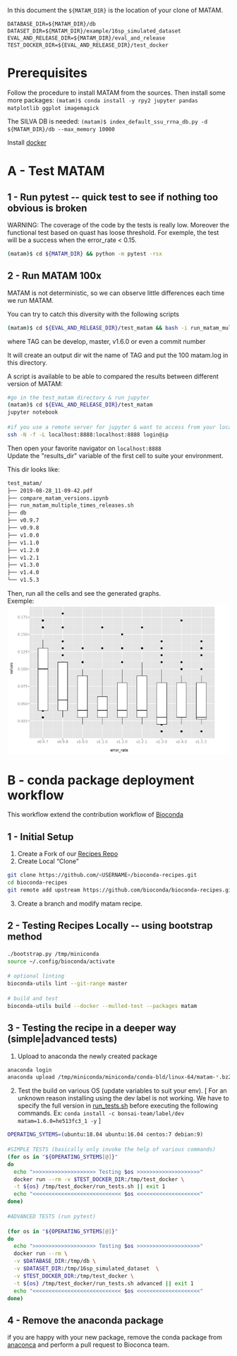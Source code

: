In this document the `${MATAM_DIR}` is the location of your clone of MATAM.

```
DATABASE_DIR=${MATAM_DIR}/db
DATASET_DIR=${MATAM_DIR}/example/16sp_simulated_dataset
EVAL_AND_RELEASE_DIR=${MATAM_DIR}/eval_and_release
TEST_DOCKER_DIR=${EVAL_AND_RELEASE_DIR}/test_docker
```

# Prerequisites

Follow the procedure to install MATAM from the sources.
Then install some more packages:
`(matam)$ conda install -y rpy2 jupyter pandas matplotlib ggplot imagemagick`

The SILVA DB is needed:
`(matam)$ index_default_ssu_rrna_db.py -d ${MATAM_DIR}/db --max_memory 10000`

Install [docker](https://docs.docker.com/install/)
# A - Test MATAM

## 1 - Run pytest -- quick test to see if nothing too obvious is broken

WARNING: The coverage of the code by the tests is really low.
Moreover the functional test based on quast has loose threshold. For exemple, the test will be a success when the error_rate < 0.15.

```bash
(matam)$ cd ${MATAM_DIR} && python -m pytest -rsx
```

## 2 - Run MATAM 100x

MATAM is not deterministic, so we can observe little differences each time we run MATAM.

You can try to catch this diversity with the following scripts
```bash
(matam)$ cd ${EVAL_AND_RELEASE_DIR}/test_matam && bash -i run_matam_multiple_times_releases.sh . TAG
```
where TAG can be develop, master, v1.6.0 or even a commit number

It will create an output dir wit the name of TAG and put the 100 matam.log in this directory.

A script is available to be able to compared the results between different version of MATAM:

```bash
#go in the test_matam directory & run jupyter
(matam)$ cd ${EVAL_AND_RELEASE_DIR}/test_matam
jupyter notebook

#if you use a remote server for jupyter & want to access from your locale machine:
ssh -N -f -L localhost:8888:localhost:8888 login@ip
```

Then open your favorite navigator on `localhost:8888`  
Update the "results_dir" variable of the first cell to suite your environment.  

This dir looks like:
```bash
test_matam/
├── 2019-08-28_11-09-42.pdf
├── compare_matam_versions.ipynb
├── run_matam_multiple_times_releases.sh
├── db
├── v0.9.7
├── v0.9.8
├── v1.0.0
├── v1.1.0
├── v1.2.0
├── v1.2.1
├── v1.3.0
├── v1.4.0
└── v1.5.3
```
Then, run all the cells and see the generated graphs.  
Exemple:  
![error rate](error_rate.png "Error rate")

# B - conda package deployment workflow

This workflow extend the contribution workflow of [Bioconda](https://bioconda.github.io/index.html)

## 1 - Initial Setup
1. Create a Fork of our [Recipes Repo](https://github.com/bioconda/bioconda-recipes.git)
2. Create Local “Clone”
  ```bash
  git clone https://github.com/<USERNAME>/bioconda-recipes.git
  cd bioconda-recipes
  git remote add upstream https://github.com/bioconda/bioconda-recipes.git
  ```
3. Create a branch and modify matam recipe.

## 2 - Testing Recipes Locally -- using bootstrap method
```bash
./bootstrap.py /tmp/miniconda
source ~/.config/bioconda/activate

# optional linting
bioconda-utils lint --git-range master

# build and test
bioconda-utils build --docker --mulled-test --packages matam
```

## 3 - Testing the recipe in a deeper way (simple|advanced tests)

1. Upload to anaconda the newly created package
  ```bash
  anaconda login
  anaconda upload /tmp/miniconda/miniconda/conda-bld/linux-64/matam-*.bz2 --user bonsai-team --label dev
  ```
2. Test the build on various OS (update variables to suit your env).  \[ For an unknown reason installing using the dev label is not working. We have to specify the full version in [run_tests.sh](https://github.com/bonsai-team/matam/blob/develop/eval_and_release/test_docker/run_tests.sh#L43) before executing the following commands. Ex: `conda install -c bonsai-team/label/dev matam=1.6.0=he513fc3_1 -y` \]
  ```bash
  OPERATING_SYTEMS=(ubuntu:18.04 ubuntu:16.04 centos:7 debian:9)

  #SIMPLE TESTS (basically only invoke the help of various commands)
  (for os in "${OPERATING_SYTEMS[@]}"
  do
    echo ">>>>>>>>>>>>>>>>>>>> Testing $os >>>>>>>>>>>>>>>>>>>>"
    docker run --rm -v $TEST_DOCKER_DIR:/tmp/test_docker \
    -t ${os} /tmp/test_docker/run_tests.sh || exit 1
    echo "<<<<<<<<<<<<<<<<<<<<<<<<<<<< $os <<<<<<<<<<<<<<<<<<<<"
  done)

  #ADVANCED TESTS (run pytest)

  (for os in "${OPERATING_SYTEMS[@]}"
  do
    echo ">>>>>>>>>>>>>>>>>>>> Testing $os >>>>>>>>>>>>>>>>>>>>"
    docker run --rm \
    -v $DATABASE_DIR:/tmp/db \
    -v $DATASET_DIR:/tmp/16sp_simulated_dataset  \
    -v $TEST_DOCKER_DIR:/tmp/test_docker \
    -t ${os} /tmp/test_docker/run_tests.sh advanced || exit 1
    echo "<<<<<<<<<<<<<<<<<<<<<<<<<<<< $os <<<<<<<<<<<<<<<<<<<<"
  done)
  ```


## 4 - Remove the anaconda package
if you are happy with your new package, remove the conda package from [anaconca](https://anaconda.org/bonsai-team/matam/files)
and perform a pull request to Bioconca team.
